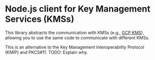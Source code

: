 # Node.js client for Key Management Services (KMSs)

This library abstracts the communication with KMSs (e.g., [GCP KMS](https://cloud.google.com/security-key-management)), allowing you to use the same code to communicate with different KMSs.

This is an alternative to the Key Management Interoperability Protocol (KMIP) and PKCS#11. TODO: Explain why.
